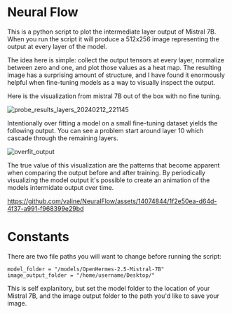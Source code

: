 # Neural Flow

This is a python script to plot the intermediate layer output of Mistral 7B. When you run the script it will produce a 512x256 image representing the output at every layer of the model. 

The idea here is simple: collect the output tensors at every layer, normalize between zero and one, and plot those values as a heat map. The resulting image has a surprising amount of structure, and I have found it enormously helpful when fine-tuning models as a way to visually inspect the output.

Here is the visualization from mistral 7B out of the box with no fine tuning.

![probe_results_layers_20240212_221145](https://github.com/valine/NeuralFlow/assets/14074844/ab939cc2-a5fa-4a1a-8e45-bc2b5741f0e1)

Intentionally over fitting a model on a small fine-tuning dataset yields the following output. You can see a problem start around layer 10 which cascade through the remaining layers.

![overfit_output](https://github.com/valine/NeuralFlow/assets/14074844/c6788265-5c8c-45ba-8092-98ec6d3caf09)

The true value of this visualization are the patterns that become apparent when comparing the output before and after training. By periodically visualizing the model output it's possible to create an animation of the models intermidate output over time. 

https://github.com/valine/NeuralFlow/assets/14074844/1f2e50ea-d64d-4f37-a991-f968399e29bd



# Constants
There are two file paths you will want to change before running the script:

```
model_folder = "/models/OpenHermes-2.5-Mistral-7B"
image_output_folder = "/home/username/Desktop/"
```

This is self explanitory, but set the model folder to the location of your Mistral 7B, and the image output folder to the path you'd like to save your image.

